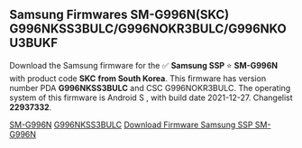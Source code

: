 <h2>Samsung Firmwares SM-G996N(SKC) G996NKSS3BULC/G996NOKR3BULC/G996NKOU3BUKF</h2>
Download the Samsung firmware for the ✅ <strong>Samsung SSP </strong> ⭐ <strong>SM-G996N</strong> with product code <strong>SKC</strong> <strong> from South Korea</strong>. This firmware has version number PDA <strong>G996NKSS3BULC</strong> and CSC G996NOKR3BULC. The operating system of this firmware is Android S , with build date 2021-12-27. Changelist <strong>22937332</strong>.

[SM-G996N](https://samfirm.shop/samsung/model/SM-G996N)
[G996NKSS3BULC](https://samfirm.shop/samsung/pda/G996NKSS3BULC)
[Download Firmware Samsung SSP SM-G996N](https://samfirm.shop/samsung/firmware/485503)
